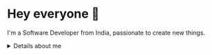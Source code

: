 # Hey everyone :wave:

I'm a Software Developer from India, passionate to create new things.


<details>
<summary>
  Details about me
</summary>

## Quick overview


#### GitHub stats 
<p><img align="left" src="https://github-readme-stats.vercel.app/api/top-langs?username=imperialrogers&show_icons=true&locale=en&layout=compact" alt="imperialrogers" /></p>

<p>&nbsp;<img align="center" src="https://github-readme-stats.vercel.app/api?username=imperialrogers&show_icons=true&locale=en" alt="imperialrogers" /></p>



### What I do?

I am currently pursuing my bachelor's at IIIT Dharwad, India. I am really passionate about learning and creating creative & innovative stuff. I develop, code and have some fun.

## My Skillset 📜

### Programming Languages
- C++
- Python
- JavaScript
- Dart

### Web Technologies

- NodeJS/ExpressJS

### Application Development

- Flutter

### Other Skills

- Adobe Photoshop
- Postman
- Git Actions

### Languages 🌐

| Language      | Proficiency                                                               |
| ------------- | ------------------------------------------------------------------------- |
| English       | Fluent/Excellent                                                          |
| Hindi         | Fluent/Excellent                                                          |
| Marathi     | Native language                                                           |



<!-- ## My own dictionary 📕:

| Word / abreviation | Meaning                                                | Note                                             |
| ------------------ | ------------------------------------------------------ | ------------------------------------------------ |
| FFO                | Fífa Friendly Office (a place where I can work safely) | Idea by [@aellopos](https://github.com/aellopos) | -->

</details>
